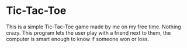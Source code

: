 # Tic-Tac-Toe

This is a simple Tic-Tac-Toe game made by me on my free time. Nothing crazy. This program lets the user play with a friend next to them, the computer is smart enough to know if someone won or loss.
